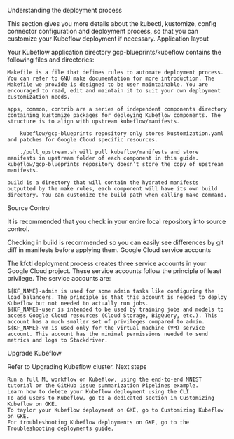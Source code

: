 Understanding the deployment process

This section gives you more details about the kubectl, kustomize, config connector configuration and deployment process, so that you can customize your Kubeflow deployment if necessary.
Application layout

Your Kubeflow application directory gcp-blueprints/kubeflow contains the following files and directories:

    Makefile is a file that defines rules to automate deployment process. You can refer to GNU make documentation for more introduction. The Makefile we provide is designed to be user maintainable. You are encouraged to read, edit and maintain it to suit your own deployment customization needs.

    apps, common, contrib are a series of independent components directory containing kustomize packages for deploying Kubeflow components. The structure is to align with upstream kubeflow/manifests.

        kubeflow/gcp-blueprints repository only stores kustomization.yaml and patches for Google Cloud specific resources.

        ./pull_upstream.sh will pull kubeflow/manifests and store manifests in upstream folder of each component in this guide. kubeflow/gcp-blueprints repository doesn’t store the copy of upstream manifests.

    build is a directory that will contain the hydrated manifests outputted by the make rules, each component will have its own build directory. You can customize the build path when calling make command.

Source Control

It is recommended that you check in your entire local repository into source control.

Checking in build is recommended so you can easily see differences by git diff in manifests before applying them.
Google Cloud service accounts

The kfctl deployment process creates three service accounts in your Google Cloud project. These service accounts follow the principle of least privilege. The service accounts are:

    ${KF_NAME}-admin is used for some admin tasks like configuring the load balancers. The principle is that this account is needed to deploy Kubeflow but not needed to actually run jobs.
    ${KF_NAME}-user is intended to be used by training jobs and models to access Google Cloud resources (Cloud Storage, BigQuery, etc.). This account has a much smaller set of privileges compared to admin.
    ${KF_NAME}-vm is used only for the virtual machine (VM) service account. This account has the minimal permissions needed to send metrics and logs to Stackdriver.

Upgrade Kubeflow

Refer to Upgrading Kubeflow cluster.
Next steps

    Run a full ML workflow on Kubeflow, using the end-to-end MNIST tutorial or the GitHub issue summarization Pipelines example.
    Learn how to delete your Kubeflow deployment using the CLI.
    To add users to Kubeflow, go to a dedicated section in Customizing Kubeflow on GKE.
    To taylor your Kubeflow deployment on GKE, go to Customizing Kubeflow on GKE.
    For troubleshooting Kubeflow deployments on GKE, go to the Troubleshooting deployments guide.
